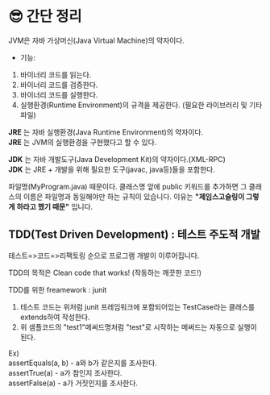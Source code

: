 # 😎 간단 정리

JVM은 자바 가상머신(Java Virtual Machine)의 약자이다.  

* 기능:
1. 바이너리 코드를 읽는다.
2. 바이너리 코드를 검증한다.
3. 바이너리 코드를 실행한다.
4. 실행환경(Runtime Environment)의 규격을 제공한다. (필요한 라이브러리 및 기타파일) 

__JRE__ 는 자바 실행환경(Java Runtime Environment)의 약자이다.  
__JRE__ 는 JVM의 실행환경을 구현했다고 할 수 있다.  

__JDK__ 는 자바 개발도구(Java Development Kit)의 약자이다.(XML-RPC)  
__JDK__ 는 JRE + 개발을 위해 필요한 도구(javac, java등)들을 포함한다.

파일명(MyProgram.java) 때문이다. 클래스명 앞에 public 키워드를 추가하면 그 클래스의 이름은 파일명과 동일해야만 하는 규칙이 있습니다. 
이유는 __"제임스고슬링이 그렇게 하라고 했기 때문"__ 입니다.  

## TDD(Test Driven Development) : 테스트 주도적 개발  

테스트=>코드=>리팩토링 순으로 프로그램 개발이 이루어집니다.  

TDD의 목적은 Clean code that works! (작동하는 깨끗한 코드!)

TDD를 위한 freamework : junit

1. 테스트 코드는 위처럼 junit 프레임워크에 포함되어있는 TestCase라는 클래스를 extends하여 작성한다.
2. 위 샘플코드의 "test1"메써드명처럼 "test"로 시작하는 메써드는 자동으로 실행이 된다.

Ex)  
assertEquals(a, b) - a와 b가 같은지를 조사한다.  
assertTrue(a) - a가 참인지 조사한다.  
assertFalse(a) - a가 거짓인지를 조사한다.  
